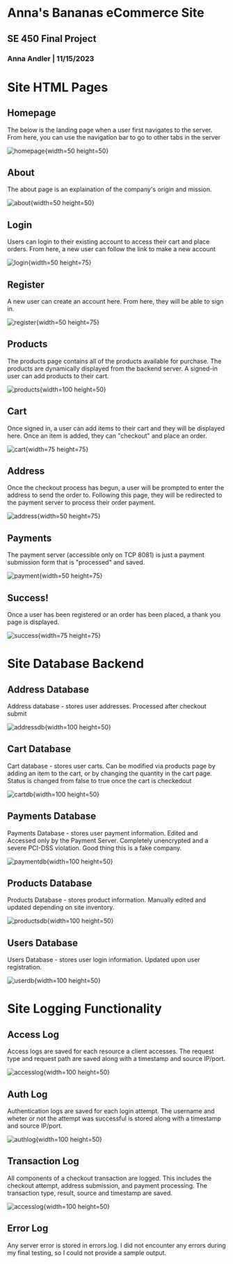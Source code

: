 # Anna's Bananas eCommerce Site
## SE 450 Final Project
### Anna Andler | 11/15/2023

# Site HTML Pages
## Homepage
The below is the landing page when a user first navigates to the server.
From here, you can use the navigation bar to go to other tabs in the server

![homepage](README/Index.html.png){width=50 height=50}

## About
The about page is an explaination of the company's origin and mission. 

![about](README/About.html.png){width=50 height=50}

## Login
Users can login to their existing account to access their cart and place orders. From here, a new user can follow the link to make a new account

![login](README/login.html.png){width=50 height=75}

## Register
A new user can create an account here. From here, they will be able to sign in.

![register](README/register.html.png){width=50 height=75}

## Products
The products page contains all of the products available for purchase. The products are dynamically displayed from the backend server. A signed-in user can add products to their cart.

![products](README/Products.html.png){width=100 height=50}

## Cart
Once signed in, a user can add items to their cart and they will be displayed here. Once an item is added, they can "checkout" and place an order.

![cart](README/cart.html.png){width=75 height=75}

## Address
Once the checkout process has begun, a user will be prompted to enter the address to send the order to. Following this page, they will be redirected to the payment server to process their order payment.

![address](README/address.html.png){width=50 height=75}

## Payments
The payment server (accessible only on TCP 8081) is just a payment submission form that is "processed" and saved. 

![payment](README/payments.html.png){width=50 height=75}

## Success!
Once a user has been registered or an order has been placed, a thank you page is displayed.

![success](README/finished-registration.html.png){width=75 height=75}


# Site Database Backend
## Address Database
Address database - stores user addresses. Processed after checkout submit

![addressdb](README/address.db.png){width=100 height=50}

## Cart Database
Cart database - stores user carts. Can be modified via products page by adding an item to the cart, or by changing the quantity in the cart page. Status is changed from false to true once the cart is checkedout

![cartdb](README/cart.db.png){width=100 height=50}

## Payments Database
Payments Database - stores user payment information. Edited and Accessed only by the Payment Server. Completely unencrypted and a severe PCI-DSS violation. Good thing this is a fake company. 

![paymentdb](README/payments.db.png){width=100 height=50}

## Products Database
Products Database - stores product information. Manually edited and updated depending on site inventory. 

![productsdb](README/products.db.png){width=100 height=50}

## Users Database
Users Database - stores user login information. Updated upon user registration.

![userdb](README/users.db.png){width=100 height=50}


# Site Logging Functionality
## Access Log
Access logs are saved for each resource a client accesses. The request type and request path are saved along with a timestamp and source IP/port.

![accesslog](README/access.log.png){width=100 height=50}


## Auth Log
Authentication logs are saved for each login attempt. The username and wheter or not the attempt was successful is stored along with a timestamp and source IP/port.

![authlog](README/auth.log.png){width=100 height=50}


## Transaction Log
All components of a checkout transaction are logged. This includes the checkout attempt, address submission, and payment processing. The transaction type, result, source and timestamp are saved. 

![accesslog](README/transaction.log.png){width=100 height=50}


## Error Log
Any server error is stored in errors.log. I did not encounter any errors during my final testing, so I could not provide a sample output. 


